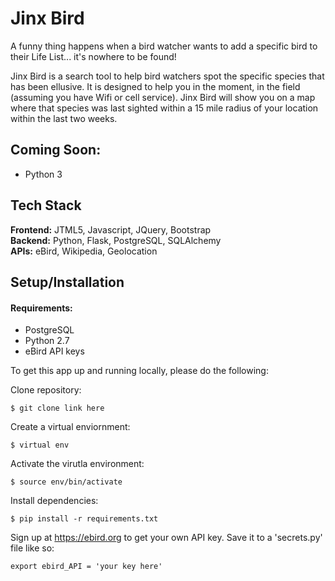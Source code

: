 # Jinx Bird

A funny thing happens when a bird watcher wants to add a specific bird to their Life List... it's nowhere to be found!

Jinx Bird is a search tool to help bird watchers spot the specific species that has been ellusive. It is designed to help you in the moment, in the field (assuming you have Wifi or cell service). Jinx Bird will show you on a map where that species was last sighted within a 15 mile radius of your location within the last two weeks. 

## <a name=""></a>Coming Soon:
* Python 3 

## Tech Stack
__Frontend:__  JTML5, Javascript, JQuery, Bootstrap </br>
__Backend:__  Python, Flask, PostgreSQL, SQLAlchemy </br>
__APIs:__ eBird, Wikipedia, Geolocation </br>

## Setup/Installation
#### Requirements:
- PostgreSQL
- Python 2.7
- eBird API keys

To get this app up and running locally, please do the following:

Clone repository:
```
$ git clone link here
```
Create a virtual enviornment:
```
$ virtual env
```
Activate the virutla environment:
```
$ source env/bin/activate
```
Install dependencies:
```
$ pip install -r requirements.txt
```
Sign up at https://ebird.org to get your own API key. Save it to a 'secrets.py' file like so:
```
export ebird_API = 'your key here'
```
